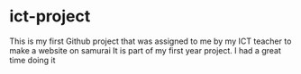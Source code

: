 # ict-project
This is my first Github project that was assigned to me by my ICT teacher to make a website on samurai It is part of my first year project.
I had a great time doing it

